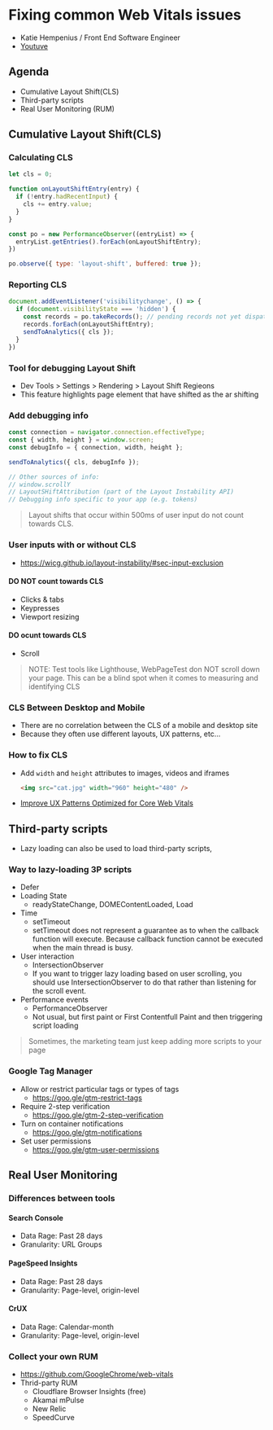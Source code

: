 # Fixing common Web Vitals issues
- Katie Hempenius / Front End Software Engineer
- [Youtuve](https://youtu.be/IB3e8SAdBaE)

## Agenda
- Cumulative Layout Shift(CLS)
- Third-party scripts
- Real User Monitoring (RUM)

## Cumulative Layout Shift(CLS)

### Calculating CLS
```JavaScript
let cls = 0;

function onLayoutShiftEntry(entry) {
  if (!entry.hadRecentInput) {
    cls += entry.value;
  }
}

const po = new PerformanceObserver((entryList) => {
  entryList.getEntries().forEach(onLayoutShiftEntry);
})

po.observe({ type: 'layout-shift', buffered: true });
```

### Reporting CLS
```JavaScript
document.addEventListener('visibilitychange', () => {
  if (document.visibilityState === 'hidden') {
    const records = po.takeRecords(); // pending records not yet dispatched
    records.forEach(onLayoutShiftEntry);
    sendToAnalytics({ cls });
  }
})
```

### Tool for debugging Layout Shift
- Dev Tools > Settings > Rendering > Layout Shift Regieons
- This feature highlights page element that have shifted as the ar shifting

### Add debugging info
```JavaScript
const connection = navigator.connection.effectiveType;
const { width, height } = window.screen;
const debugInfo = { connection, width, height };

sendToAnalytics({ cls, debugInfo });

// Other sources of info:
// window.scrollY
// LayoutSHiftAttribution (part of the Layout Instability API)
// Debugging info specific to your app (e.g. tokens)
```

> Layout shifts that occur within 500ms of user input do not count towards CLS.

### User inputs with or without CLS
- https://wicg.github.io/layout-instability/#sec-input-exclusion

#### DO NOT count towards CLS
- Clicks & tabs
- Keypresses
- Viewport resizing

#### DO ocunt towards CLS
- Scroll

> NOTE: Test tools like Lighthouse, WebPageTest don NOT scroll down your page. This can be a blind spot when it comes to measuring and identifying CLS

### CLS Between Desktop and Mobile
- There are no correlation between the CLS of a mobile and desktop site
- Because they often use different layouts, UX patterns, etc...

### How to fix CLS
- Add `width` and `height` attributes to images, videos and iframes
   ```HTML
   <img src="cat.jpg" width="960" height="480" />
   ```
- [Improve UX Patterns Optimized for Core Web Vitals](./09_improve_ux_patterns_optimized_for_core_web_vitals.md)

## Third-party scripts
- Lazy loading can also be used to load third-party scripts,

### Way to lazy-loading 3P scripts
- Defer
- Loading State
   - readyStateChange, DOMEContentLoaded, Load
- Time
   - setTimeout
   - setTimeout does not represent a guarantee as to when the callback function will execute. Because callback function cannot be executed when the main thread is busy.
- User interaction
   - IntersectionObserver
   - If you want to trigger lazy loading based on user scrolling, you should use IntersectionObserver to do that rather than listening for the scroll event.
- Performance events
   - PerformanceObserver
   - Not usual, but first paint or First Contentfull Paint and then triggering script loading

> Sometimes, the marketing team just keep adding more scripts to your page

### Google Tag Manager
- Allow or restrict particular tags or types of tags
   - https://goo.gle/gtm-restrict-tags
- Require 2-step verification
   - https://goo.gle/gtm-2-step-verification
- Turn on container notifications
   - https://goo.gle/gtm-notifications
- Set user permissions
   - https://goo.gle/gtm-user-permissions

## Real User Monitoring

### Differences between tools

#### Search Console
- Data Rage: Past 28 days
- Granularity: URL Groups

#### PageSpeed Insights
- Data Rage: Past 28 days
- Granularity: Page-level, origin-level

#### CrUX
- Data Rage: Calendar-month
- Granularity: Page-level, origin-level

### Collect your own RUM
- https://github.com/GoogleChrome/web-vitals
- Thrid-party RUM
   - Cloudflare Browser Insights (free)
   - Akamai mPulse
   - New Relic
   - SpeedCurve

